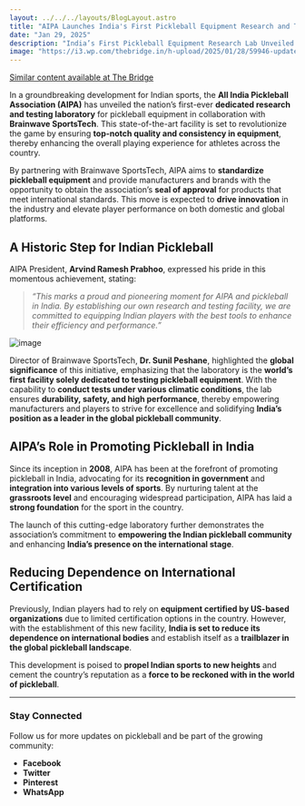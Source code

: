 ```yaml
---
layout: ../../../layouts/BlogLayout.astro
title: "AIPA Launches India's First Pickleball Equipment Research and Testing Laboratory in Partnership with Brainwave SportsTech"
date: "Jan 29, 2025"
description: "India’s First Pickleball Equipment Research Lab Unveiled by All India Pickleball Association"
image: "https://i3.wp.com/thebridge.in/h-upload/2025/01/28/59946-updated-untitled-design-5.webp?w=696&resize=696,0&ssl=1"
---
```



[Similar content available at The Bridge](https://thebridge.in/pickleball/india-pickleball-association-unveil-pickleball-equipment-research-lab-51794)

In a groundbreaking development for Indian sports, the **All India Pickleball Association (AIPA)** has unveiled the nation’s first-ever **dedicated research and testing laboratory** for pickleball equipment in collaboration with **Brainwave SportsTech**. This state-of-the-art facility is set to revolutionize the game by ensuring **top-notch quality and consistency in equipment**, thereby enhancing the overall playing experience for athletes across the country.

By partnering with Brainwave SportsTech, AIPA aims to **standardize pickleball equipment** and provide manufacturers and brands with the opportunity to obtain the association’s **seal of approval** for products that meet international standards. This move is expected to **drive innovation** in the industry and elevate player performance on both domestic and global platforms.

## A Historic Step for Indian Pickleball

AIPA President, **Arvind Ramesh Prabhoo**, expressed his pride in this momentous achievement, stating:

> *“This marks a proud and pioneering moment for AIPA and pickleball in India. By establishing our own research and testing facility, we are committed to equipping Indian players with the best tools to enhance their efficiency and performance.”*

![image](https://i1.wp.com/thebridge.in/h-upload/2025/01/28/59946-updated-untitled-design-5.webp?w=696&resize=696,0&ssl=1)


Director of Brainwave SportsTech, **Dr. Sunil Peshane**, highlighted the **global significance** of this initiative, emphasizing that the laboratory is the **world’s first facility solely dedicated to testing pickleball equipment**. With the capability to **conduct tests under various climatic conditions**, the lab ensures **durability, safety, and high performance**, thereby empowering manufacturers and players to strive for excellence and solidifying **India’s position as a leader in the global pickleball community**.


## AIPA’s Role in Promoting Pickleball in India

Since its inception in **2008**, AIPA has been at the forefront of promoting pickleball in India, advocating for its **recognition in government** and **integration into various levels of sports**. By nurturing talent at the **grassroots level** and encouraging widespread participation, AIPA has laid a **strong foundation** for the sport in the country.

The launch of this cutting-edge laboratory further demonstrates the association’s commitment to **empowering the Indian pickleball community** and enhancing **India’s presence on the international stage**.

## Reducing Dependence on International Certification

Previously, Indian players had to rely on **equipment certified by US-based organizations** due to limited certification options in the country. However, with the establishment of this new facility, **India is set to reduce its dependence on international bodies** and establish itself as a **trailblazer in the global pickleball landscape**.

This development is poised to **propel Indian sports to new heights** and cement the country’s reputation as a **force to be reckoned with in the world of pickleball**.

---

### Stay Connected

Follow us for more updates on pickleball and be part of the growing community:

- **Facebook**
- **Twitter**
- **Pinterest**
- **WhatsApp**

